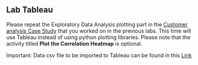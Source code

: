 ## Lab Tableau

Please repeat the Exploratory Data Analysis plotting part in the [Customer analysis Case Study](https://github.com/raafat-hantoush/IH_RH_DA_FT_MAR_2022/blob/main/Class_Materials/Case_Studies/Customer_Analysis_Case_Study/Activities.md) that you worked on in the previous labs. This time will use Tableau instead of using python plotting libraries. Please note that the activity titled <b>Plot the Correlation Heatmap</b> is optional.


Important:  Data csv file to be imported to Tableau can be found in this [Link](https://github.com/raafat-hantoush/IH_RH_DA_FT_MAR_2022/blob/main/Class_Materials/Case_Studies/Customer_Analysis_Case_Study/Data/Data_Marketing_Customer_Analysis_Round3.csv)


